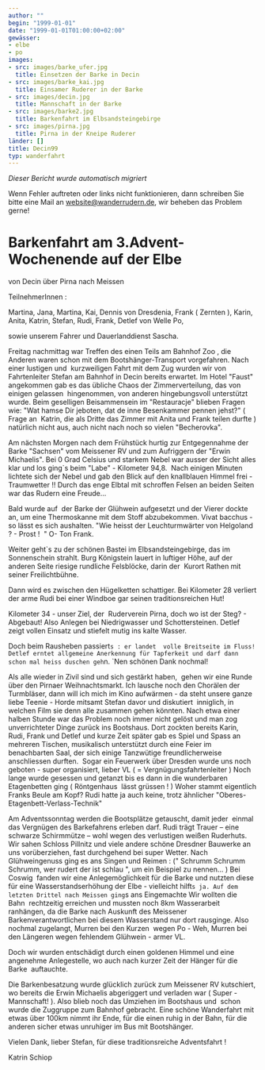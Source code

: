 ```yaml
---
author: ""
begin: "1999-01-01"
date: "1999-01-01T01:00:00+02:00"
gewässer:
- elbe
- po
images:
- src: images/barke_ufer.jpg
  title: Einsetzen der Barke in Decin
- src: images/barke_kai.jpg
  title: Einsamer Ruderer in der Barke
- src: images/decin.jpg
  title: Mannschaft in der Barke
- src: images/barke2.jpg
  title: Barkenfahrt im Elbsandsteingebirge
- src: images/pirna.jpg
  title: Pirna in der Kneipe Ruderer
länder: []
title: Decin99
typ: wanderfahrt
---
```



*Dieser Bericht wurde automatisch migriert*

Wenn Fehler auftreten oder links nicht funktionieren, dann schreiben Sie bitte eine Mail an website@wanderrudern.de, wir beheben das Problem gerne!



# Barkenfahrt am 3.Advent-Wochenende auf der Elbe


von Decin über Pirna nach Meissen

TeilnehmerInnen :

Martina, Jana, Martina, Kai, Dennis von Dresdenia, Frank ( Zernten ), Karin, Anita, Katrin, Stefan, Rudi, Frank, Detlef von Welle Po,

sowie unserem Fahrer und Dauerlanddienst Sascha.

Freitag nachmittag war Treffen des einen Teils am Bahnhof Zoo , die Anderen waren schon mit dem Bootshänger-Transport vorgefahren. Nach einer lustigen und  kurzweiligen Fahrt mit dem Zug wurden wir von Fahrtenleiter Stefan am Bahnhof in Decin bereits erwartet. Im Hotel "Faust" angekommen gab es das übliche Chaos der Zimmerverteilung, das von einigen gelassen  hingenommen, von anderen hingebungsvoll unterstützt wurde. Beim geselligen Beisammensein im "Restauracje" blieben Fragen wie: "Wat hamse Dir jeboten, dat de inne Besenkammer pennen jehst?" ( Frage an  Katrin, die als Dritte das Zimmer mit Anita und Frank teilen durfte ) natürlich nicht aus, auch nicht nach noch so vielen "Becherovka".

Am nächsten Morgen nach dem Frühstück hurtig zur Entgegennahme der  Barke "Sachsen" vom Meissener RV und zum Aufriggern der "Erwin Michaelis". Bei 0 Grad Celsius und starkem Nebel war ausser der Sicht alles klar und los ging`s beim "Labe" - Kilometer 94,8.  Nach einigen Minuten lichtete sich der Nebel und gab den Blick auf den knallblauen Himmel frei - Traumwetter !! Durch das enge Elbtal mit schroffen Felsen an beiden Seiten war das Rudern eine Freude...

Bald wurde auf  der Barke der Glühwein aufgesetzt und der Vierer dockte an, um eine Thermoskanne mit dem Stoff abzubekommen. Vivat bacchus - so lässt es sich aushalten. "Wie heisst der Leuchturmwärter von Helgoland ? - Prost !  " O- Ton Frank.

Weiter geht`s zu der schönen Bastei im Elbsandsteingebirge, das im Sonnenschein strahlt. Burg Königstein lauert in luftiger Höhe, auf der anderen Seite riesige rundliche Felsblöcke, darin der  Kurort Rathen mit seiner Freilichtbühne.

Dann wird es zwischen den Hügelketten schattiger. Bei Kilometer 28 verliert der arme Rudi bei einer Windboe gar seinen traditionsreichen Hut!

Kilometer 34 - unser Ziel, der  Ruderverein Pirna, doch wo ist der Steg? - Abgebaut! Also Anlegen bei Niedrigwasser und Schottersteinen. Detlef zeigt vollen Einsatz und stiefelt mutig ins kalte Wasser.

Doch beim Rausheben passiert`s : er landet  volle Breitseite im Fluss! Detlef erntet allgemeine Anerkennung für Tapferkeit und darf dann schon mal heiss duschen geh`n. `Nen schönen Dank nochmal!

Als alle wieder in Zivil sind und sich gestärkt haben,  gehen wir eine Runde über den Pirnaer Weihnachtsmarkt. Ich lausche noch den Chorälen der Turmbläser, dann will ich mich im Kino aufwärmen - da steht unsere ganze liebe Teenie - Horde mitsamt Stefan davor und diskutiert  inniglich, in welchen Film sie denn alle zusammen gehen könnten. Nach etwa einer halben Stunde war das Problem noch immer nicht gelöst und man zog unverrichteter Dinge zurück ins Bootshaus. Dort zockten bereits Karin,  Rudi, Frank und Detlef und kurze Zeit später gab es Spiel und Spass an mehreren Tischen, musikalisch unterstützt durch eine Feier im benachbarten Saal, der sich einige Tanzwütige freundlicherweise anschliessen durften.  Sogar ein Feuerwerk über Dresden wurde uns noch geboten - super organisiert, lieber VL ( = Vergnügungsfahrtenleiter ) Noch lange wurde gesessen und getanzt bis es dann in die wunderbaren Etagenbetten ging ( Röntgenhaus  lässt grüssen ! ) Woher stammt eigentlich Franks Beule am Kopf? Rudi hatte ja auch keine, trotz ähnlicher "Oberes-Etagenbett-Verlass-Technik"

Am Adventssonntag werden die Bootsplätze getauscht, damit jeder  einmal das Vergnügen des Barkefahrens erleben darf. Rudi trägt Trauer – eine schwarze Schirmmütze – wohl wegen des verlustigen weißen Ruderhuts. Wir sahen Schloss Pillnitz und viele andere schöne Dresdner Bauwerke an  uns vorüberziehen, fast durchgehend bei super Wetter. Nach Glühweingenuss ging es ans Singen und Reimen : (" Schrumm Schrumm Schrumm, wer rudert der ist schlau ", um ein Beispiel zu nennen... ) Bei Coswig  fanden wir eine Anlegemöglichkeit für die Barke und nutzten diese für eine Wasserstandserhöhung der Elbe - vielleicht hilft`s ja. Auf dem letzten Drittel nach Meissen ging`s ans Eingemachte Wir wollten die Bahn  rechtzeitig erreichen und mussten noch 8km Wasserarbeit ranhängen, da die Barke nach Auskunft des Meissener Barkenverantwortlichen bei diesem Wasserstand nur dort rausginge. Also nochmal zugelangt, Murren bei den Kurzen  wegen Po - Weh, Murren bei den Längeren wegen fehlendem Glühwein - armer VL.

Doch wir wurden entschädigt durch einen goldenen Himmel und eine angenehme Anlegestelle, wo auch nach kurzer Zeit der Hänger für die Barke  auftauchte.

Die Barkenbesatzung wurde glücklich zurück zum Meissener RV kutschiert, wo bereits die Erwin Michaelis abgeriggert und verladen war ( Super - Mannschaft! ). Also blieb noch das Umziehen im Bootshaus und  schon wurde die Zuggruppe zum Bahnhof gebracht. Eine schöne Wanderfahrt mit etwas über 100km nimmt ihr Ende, für die einen ruhig in der Bahn, für die anderen sicher etwas unruhiger im Bus mit Bootshänger.

Vielen Dank, lieber Stefan, für diese traditionsreiche Adventsfahrt !

Katrin Schiop